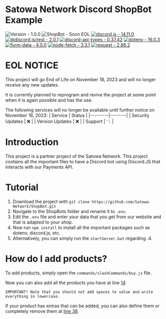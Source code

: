 # Satowa Network Discord ShopBot Example
![Version - 1.0.0](https://img.shields.io/badge/Version-1.0.0-white)
![ShopBot - Soon EOL](https://img.shields.io/badge/ShopBot-Soon_EOL-fcbe03?logo=https%3A%2F%2Fcdn.satowa-network.eu%2Ficons%2Flogos%2Fone.png)
[![discord.js - 14.11.0](https://img.shields.io/badge/discord.js-14.11.0-blue)](https://www.npmjs.com/package/discord.js)
[![@discord.js/rest - 2.0.1](https://img.shields.io/badge/@discord.js&sol;rest-2.0.1-blue)](https://www.npmjs.com/package/@discordjs/rest)
[![discord-api-types - 0.37.42](https://img.shields.io/badge/discord&minus;api&minus;types-0.37.42-blue)](https://www.npmjs.com/package/discord-api-types)
[![dotenv - 16.0.3](https://img.shields.io/badge/dotenv-16.0.3-blue)](https://www.npmjs.com/package/dotenv)
[![form-data - 4.0.0](https://img.shields.io/badge/form&minus;data-4.0.0-blue)](https://www.npmjs.com/package/form-data)
[![node-fetch - 3.3.1](https://img.shields.io/badge/node&minus;fetch-3.3.1-blue)](https://www.npmjs.com/package/node-fetch)
[![request - 2.88.2](https://img.shields.io/badge/request-2.88.2-blue)](https://www.npmjs.com/package/request)
# EOL NOTICE

This project will go End of Life on November 18, 2023 and will no longer receive any new updates.

It is currently planned to reprogram and revive the project at some point when it is again possible and has the use.

The following services will no longer be available until further notice on November 18, 2023:
| Service |	Status |
|---------|--------|
| Security Updates |	❌ |
| Version Updates |	❌ |
| Support |	〽️ |

# Introduction

This project is a partner project of the Satowa Network. This project contains all the important files to have a Discord bot using Discord.JS that interacts with our Payments API.

# Tutorial
1. Download the project with `git clone https://github.com/Satowa-Network/ShopBot.git`
2. Navigate to the ShopBots folder and rename it to `.env`.
3. Edit the `.env` file and enter your data that you get from our website and that is adapted to your shop.
4. Now run `npm install` to install all the important packages such as dotenv, discord.js, etc. 
5. Alternatively, you can simply run the `startServer.bat` regarding .4.

# How do I add products?

To add products, simply open the `commands/slashCommands/buy.js` file.

Now you can also add all the products you have at line [14](https://github.com/Satowa-Network/ShopBot/blob/main/commands/slashCommands/buy.js#L14.)

    IMPORTANT! Note that you should not add spaces to value and write everything in lowercase.

If your product has extras that can be added, you can also define them or completely remove them at [line 38](https://github.com/Satowa-Network/ShopBot/blob/main/commands/slashCommands/buy.js#L38).
